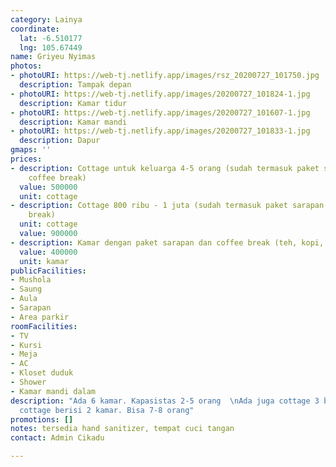 ```yaml
---
category: Lainya
coordinate:
  lat: -6.510177
  lng: 105.67449
name: Griyeu Nyimas
photos:
- photoURI: https://web-tj.netlify.app/images/rsz_20200727_101750.jpg
  description: Tampak depan
- photoURI: https://web-tj.netlify.app/images/20200727_101824-1.jpg
  description: Kamar tidur
- photoURI: https://web-tj.netlify.app/images/20200727_101607-1.jpg
  description: Kamar mandi
- photoURI: https://web-tj.netlify.app/images/20200727_101833-1.jpg
  description: Dapur
gmaps: ''
prices:
- description: Cottage untuk keluarga 4-5 orang (sudah termasuk paket sarapan dan
    coffee break)
  value: 500000
  unit: cottage
- description: Cottage 800 ribu - 1 juta (sudah termasuk paket sarapan dan coffee
    break)
  unit: cottage
  value: 900000
- description: Kamar dengan paket sarapan dan coffee break (teh, kopi, air minum)
  value: 400000
  unit: kamar
publicFacilities:
- Mushola
- Saung
- Aula
- Sarapan
- Area parkir
roomFacilities:
- TV
- Kursi
- Meja
- AC
- Kloset duduk
- Shower
- Kamar mandi dalam
description: "Ada 6 kamar. Kapasistas 2-5 orang  \nAda juga cottage 3 bangunan. 1
  cottage berisi 2 kamar. Bisa 7-8 orang"
promotions: []
notes: tersedia hand sanitizer, tempat cuci tangan
contact: Admin Cikadu

---
```

